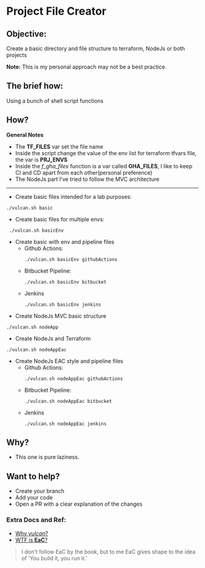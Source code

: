 # Project File Creator
## Objective:
Create a basic directory and file structure to terraform, NodeJs or both projects

**Note:** This is my personal approach may not be a best practice.

## The brief how:
Using a bunch of shell script functions

## How?
**General Notes**
- The **TF_FILES** var set the file name
- Inside the script change the value of the env list for terraform tfvars file, the var is **PRJ_ENVS**
- Inside the _f_gha_files_ function is a var called **GHA_FILES**, I like to keep CI and CD apart from each other(personal preference)
- The NodeJs part I've tried to follow the MVC architecture
---
- Create basic files intended for a lab purposes:

```
./vulcan.sh basic
```

- Create basic files for multiple envs:

```
 ./vulcan.sh basicEnv
```
- Create basic with env and pipeline files
    - Github Actions:
      ```
      ./vulcan.sh basicEnv githubActions
      ```
    - Bitbucket Pipeline:
      ```
      ./vulcan.sh basicEnv bitbucket
      ```
    - Jenkins
      ```
      ./vulcan.sh basicEnv jenkins
      ```
- Create NodeJs MVC basic structure
```
./vulcan.sh nodeApp
```
- Create NodeJs and Terraform
```
./vulcan.sh nodeAppEac
```
- Create NodeJs EAC style and pipeline files
    - Github Actions:
      ```
      ./vulcan.sh nodeAppEac githubActions
      ```
    - Bitbucket Pipeline:
      ```
      ./vulcan.sh nodeAppEac bitbucket
      ```
    - Jenkins
      ```
      ./vulcan.sh nodeAppEac jenkins
      ```
## Why?
- This one is pure laziness.

## Want to help?
- Create your branch
- Add your code
- Open a PR with a clear explanation of the changes

### Extra Docs and Ref:
- [Why _vulcan_?](https://en.wikipedia.org/wiki/Vulcan_(mythology))
- [WTF is **EaC**?](https://medium.com/bemobi-tech/terraform-e-eac-125547ecff13)
> I don't follow EaC by the book, but to me EaC gives shape to the idea of 'You build it, you run it.'

